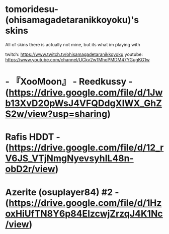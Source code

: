 # tomoridesu-(ohisamagadetaranikkoyoku)'s skins
All of skins there is actually not mine, but its what im playing with

twitch: https://www.twitch.tv/ohisamagadetaranikkoyoku
youtube: https://www.youtube.com/channel/UCkv2w1MhoPMDM47YGugKG1w


# - 『XooMoon』 - Reedkussy -  (https://drive.google.com/file/d/1Jwb13XvD20pWsJ4VFQDdgXIWX_GhZS2w/view?usp=sharing)

# Rafis HDDT - (https://drive.google.com/file/d/12_rV6JS_VTjNmgNyevsyhIL48n-obD2r/view)

# Azerite (osuplayer84) #2 - (https://drive.google.com/file/d/1HzoxHiUfTN8Y6p84EIzcwjZrzqJ4K1Nc/view)



